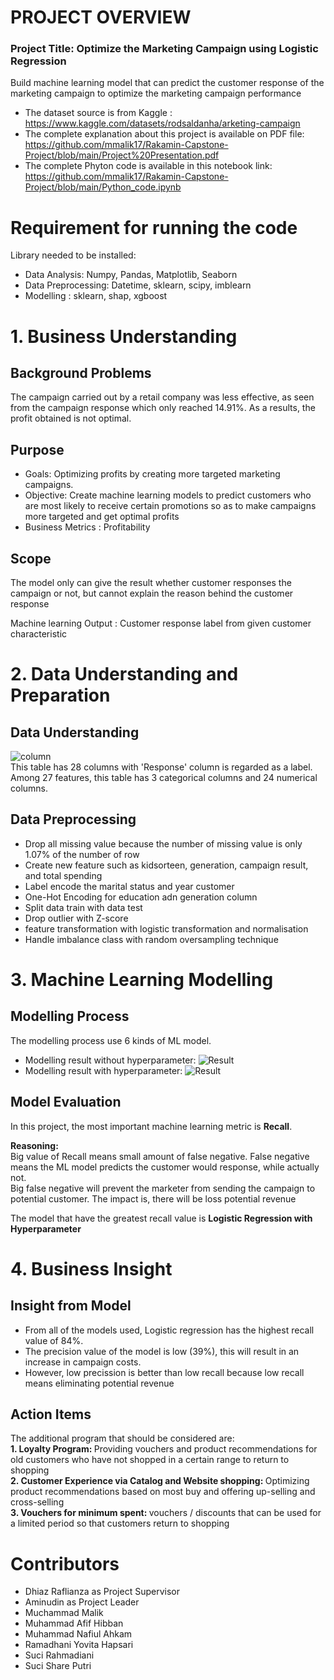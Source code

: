 # PROJECT OVERVIEW
### <b> Project Title: </b> Optimize the Marketing Campaign using Logistic Regression

Build machine learning model that can predict the customer response of the marketing campaign to optimize the marketing campaign performance
- The dataset source is from Kaggle : https://www.kaggle.com/datasets/rodsaldanha/arketing-campaign
- The complete explanation about this project is available on PDF file: <br>
  https://github.com/mmalik17/Rakamin-Capstone-Project/blob/main/Project%20Presentation.pdf
- The complete Phyton code is available in this notebook link: <br>
  https://github.com/mmalik17/Rakamin-Capstone-Project/blob/main/Python_code.ipynb

# <b> Requirement for running the code </b>
Library needed to be installed: <br>
- Data Analysis: Numpy, Pandas, Matplotlib, Seaborn
- Data Preprocessing: Datetime, sklearn, scipy, imblearn
- Modelling : sklearn, shap, xgboost

# <b> 1. Business Understanding </b>
## Background Problems
The campaign carried out by a retail company was less effective, as seen from the campaign response which only reached 14.91%. As a results, the profit obtained is not optimal.

## Purpose
- Goals: Optimizing profits by creating more targeted marketing campaigns.
- Objective: Create machine learning models to predict customers who are most likely to receive certain promotions so as to make campaigns more targeted and get optimal profits
- Business Metrics : Profitability

## Scope
The model only can give the result whether customer responses the campaign or not, but cannot explain the reason behind the customer response

Machine learning Output : Customer response label from given customer characteristic

# <b> 2. Data Understanding and Preparation </b>
## Data Understanding 
![column](https://github.com/mmalik17/marketing-campaign-analysis/blob/main/fig/Column-List.jpg?raw=true)
<br>
This table has 28 columns with 'Response' column is regarded as a label. Among 27 features, this table has 3 categorical columns and 24 numerical columns.
## Data Preprocessing
- Drop all missing value because the number of missing value is only 1.07% of the number of row
- Create new feature such as kidsorteen, generation, campaign result, and total spending
- Label encode the marital status and year customer
- One-Hot Encoding for education adn generation column
- Split data train with data test
- Drop outlier with Z-score
- feature transformation with logistic transformation and normalisation
- Handle imbalance class with random oversampling technique

# <b> 3. Machine Learning Modelling </b>
## Modelling Process
The modelling process use 6 kinds of ML model. 

- Modelling result without hyperparameter:
![Result](https://github.com/mmalik17/marketing-campaign-analysis/blob/main/fig/without-hyperparam.jpg?raw=true)
- Modelling result with hyperparameter:
![Result](https://github.com/mmalik17/marketing-campaign-analysis/blob/main/fig/with-hyperparam.jpg?raw=true)

## Model Evaluation
In this project, the most important machine learning metric is <b>Recall</b>. 

<b> Reasoning: </b> <br>
Big value of Recall means small amount of false negative. False negative means the ML model predicts the customer would response, while actually not. <br>
Big false negative will prevent the marketer from sending the campaign to potential customer. The impact is, there will be loss potential revenue

The model that have the greatest recall value is <b> Logistic Regression with Hyperparameter </b>

# <b> 4. Business Insight </b>
## Insight from Model
- From all of the models used, Logistic regression has the highest recall value of 84%.
- The precision value of the model is low (39%), this will result in an increase in campaign costs. 
- However, low precission is better than low recall because low recall means eliminating potential revenue

## Action Items  
The additional program that should be considered are: <br>
<b> 1. Loyalty Program: </b> Providing vouchers and product recommendations for old customers who have not shopped in a certain range to return to shopping <br>
<b> 2. Customer Experience via Catalog and Website shopping: </b> Optimizing product recommendations based on most buy and offering up-selling and cross-selling <br>
<b> 3. Vouchers for minimum spent: </b> vouchers / discounts that can be used for a limited period so that customers return to shopping
 
 # Contributors
 
 - Dhiaz Raflianza as Project Supervisor
 - Aminudin as Project Leader
 - Muchammad Malik
 - Muhammad Afif Hibban
 - Muhammad Nafiul Ahkam
 - Ramadhani Yovita Hapsari
 - Suci Rahmadiani
 - Suci Share Putri
